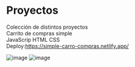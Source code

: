# Proyectos
Colección de distintos proyectos    
Carrito de compras simple   
JavaScrip HTML CSS  
Deploy:https://simple-carro-compras.netlify.app/  

![image](https://github.com/Kevin-AC/Proyectos/assets/56416438/ae88fd87-c1c7-4a6b-843f-076e83096578)
![image](https://github.com/Kevin-AC/Proyectos/assets/56416438/c5a2b9c0-a470-474d-ad14-43ac3a7a0b07)

